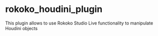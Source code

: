 # rokoko_houdini_plugin
This plugin allows to use Rokoko Studio Live functionality to manipulate Houdini objects

